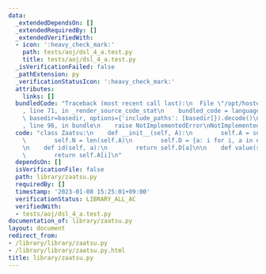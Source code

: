 ```yaml
---
data:
  _extendedDependsOn: []
  _extendedRequiredBy: []
  _extendedVerifiedWith:
  - icon: ':heavy_check_mark:'
    path: tests/aoj/dsl_4_a.test.py
    title: tests/aoj/dsl_4_a.test.py
  _isVerificationFailed: false
  _pathExtension: py
  _verificationStatusIcon: ':heavy_check_mark:'
  attributes:
    links: []
  bundledCode: "Traceback (most recent call last):\n  File \"/opt/hostedtoolcache/PyPy/3.7.13/x64/site-packages/onlinejudge_verify/documentation/build.py\"\
    , line 71, in _render_source_code_stat\n    bundled_code = language.bundle(stat.path,\
    \ basedir=basedir, options={'include_paths': [basedir]}).decode()\n  File \"/opt/hostedtoolcache/PyPy/3.7.13/x64/site-packages/onlinejudge_verify/languages/python.py\"\
    , line 96, in bundle\n    raise NotImplementedError\nNotImplementedError\n"
  code: "class Zaatsu:\n    def __init__(self, A):\n        self.A = sorted(set(A))\n\
    \        self.N = len(self.A)\n        self.D = {a: i for i, a in enumerate(self.A)}\n\
    \n    def id(self, a):\n        return self.D[a]\n\n    def value(self, i):\n\
    \        return self.A[i]\n"
  dependsOn: []
  isVerificationFile: false
  path: library/zaatsu.py
  requiredBy: []
  timestamp: '2023-01-08 15:25:01+09:00'
  verificationStatus: LIBRARY_ALL_AC
  verifiedWith:
  - tests/aoj/dsl_4_a.test.py
documentation_of: library/zaatsu.py
layout: document
redirect_from:
- /library/library/zaatsu.py
- /library/library/zaatsu.py.html
title: library/zaatsu.py
---
```


